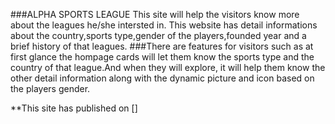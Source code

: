 ###ALPHA SPORTS LEAGUE
This site will help the visitors know more about the leagues he/she intersted in.
This website has detail informations about the country,sports type,gender of the players,founded year and a brief history of that leagues.
###There are features for visitors such as at first glance the hompage cards will let them know the sports type and the country of that league.And when they will explore, it will help them know the other detail information along with the dynamic picture and icon based on the players gender.

**This site has published on []